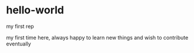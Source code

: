 # hello-world
my first rep

my first time here, always happy to learn new things and wish to contribute eventually 
